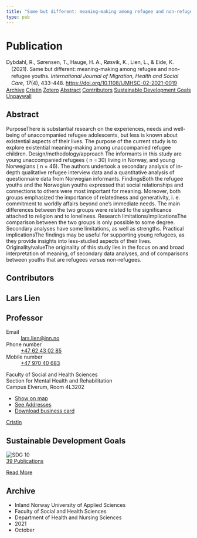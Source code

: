 ```yaml
---
title: "Same but different: meaning-making among refugee and non-refugee youths"
type: pub
---
```

<h1>Publication</h1>
<article id="csl-bib-container-7PYAF69H" class="csl-bib-container">
  <div class="csl-bib-body" style="line-height: 1.35; padding-left: 1em; text-indent:-1em;">
  <div class="csl-entry">Dybdahl, R., S&#xF8;rensen, T., Hauge, H. A., R&#xF8;svik, K., Lien, L., &amp; Eide, K. (2021). Same but different: meaning-making among refugee and non-refugee youths. <i>International Journal of Migration, Health and Social Care</i>, <i>17</i>(4), 433&#x2013;448. <a href="https://doi.org/10.1108/IJMHSC-02-2021-0019">https://doi.org/10.1108/IJMHSC-02-2021-0019</a></div>
</div>
  <div class="csl-bib-buttons">
    <a href="#taxonomy-article-7PYAF69H" class="csl-bib-button">Archive</a>
    <a href="https://app.cristin.no/results/show.jsf?id=1944627" alt="Cristin URL" class="csl-bib-button">Cristin</a>
    <a href="http://zotero.org/groups/5022929/items/7PYAF69H" alt="Zotero URL" class="csl-bib-button">Zotero</a>
    <a href="#abstract-article-7PYAF69H" class="csl-bib-button">Abstract</a>
    <a href="#contributors-article-7PYAF69H" class="csl-bib-button">Contributors</a>
    <a href="#sdg-article-7PYAF69H" class="csl-bib-button">Sustainable Development Goals</a>
    <a href="https://www.emerald.com/insight/content/doi/10.1108/IJMHSC-02-2021-0019/full/pdf?title=same-but-different-meaning-making-among-refugee-and-non-refugee-youths" class="csl-bib-button">Unpaywall</a>
  </div>
  <div id="csl-bib-meta-container-7PYAF69H"></div>
</article>
<div id="csl-bib-meta-7PYAF69H" class="csl-bib-meta">
  <article id="abstract-article-7PYAF69H" class="abstract-article">
    <h1>Abstract</h1>
    PurposeThere is substantial research on the experiences, needs and well-being of unaccompanied refugee adolescents, but less is known about existential aspects of their lives. The purpose of the current study is to explore existential meaning-making among unaccompanied refugee children. Design/methodology/approach The informants in this study are young unaccompanied refugees ( n = 30) living in Norway, and young Norwegians ( n = 46). The authors undertook a secondary analysis of in-depth qualitative refugee interview data and a quantitative analysis of questionnaire data from Norwegian informants. FindingsBoth the refugee youths and the Norwegian youths expressed that social relationships and connections to others were most important for meaning. Moreover, both groups emphasized the importance of relatedness and generativity, i. e. commitment to worldly affairs beyond one’s immediate needs. The main differences between the two groups were related to the significance attached to religion and to loneliness. Research limitations/implicationsThe comparison between the two groups is only possible to some degree. Secondary analyses have some limitations, as well as strengths. Practical implicationsThe findings may be useful for supporting young refugees, as they provide insights into less-studied aspects of their lives. Originality/valueThe originality of this study lies in the focus on and broad interpretation of meaning, of secondary data analyses, and of comparisons between youths that are refugees versus non-refugees.
  </article>
  <article id="contributors-article-7PYAF69H" class="contributors-article">
    <h1>Contributors</h1>
    <div class="personas">
<div class="vrtx-hinn-person-card">
<div class="photo">
<i class="lar la-user-circle missing-person"></i>
</div>
<div class="info">
<hgroup><h1>Lars Lien</h1>
<h2>Professor</h2>
</hgroup><dl>
<dt>Email</dt>
<dd>
<a href="mailto:lars.lien@inn.no">lars.lien@inn.no</a>
</dd>
<dt>Phone number</dt>
<dd><a href="tel:+4762430285">
+47 62 43 02 85
</a></dd>
<dt>Mobile number</dt>
<dd><a href="tel:+4797040683">
+47 970 40 683
</a></dd>
</dl>
<p>
Faculty of Social and Health Sciences<br>
Section for Mental Health and Rehabilitation<br>
Campus Elverum,
Room 4L3202
</p>
<ul class="vrtx-hinn-links">
<li><a href="https://www.google.com/maps?q=60.88177,11.53669">Show on map</a></li>
<li><a href="https://www.inn.no/english/find-an-employee/lars-lien.html#vrtx-hinn-addresses">See Addresses</a></li>
<li><a href="https://www.inn.no/english/find-an-employee/lars-lien.html?vrtx=vcf">Download business card</a></li>
</ul>
</div>
</div>
<a href="https://app.cristin.no/persons/show.jsf?id=14287" alt="Cristin URL" class="personas-cristin">Cristin</a>
</div>
  </article>
  <article id="sdg-article-7PYAF69H" class="sdg-article">
    <h1>Sustainable Development Goals</h1>
    <div class="sdg-container"><div id="sdg10" class="sdg">
<img src="{{< params subfolder >}}images/sdg/sdg10_en.png" class="image" alt="SDG 10">
<div class="sdg-overlay">
<a href="{{< params subfolder >}}en/archive/?sdg=10#archive" class="sdg-publication-count"><span>39</span> Publications</a>
<p><a href="https://sdgs.un.org/goals/goal10" class="sdg-read-more">Read More</a></p>
</div>
</div></div>
  </article>
  <article id="taxonomy-article-7PYAF69H" class="taxonomy-article">
    <h1>Archive</h1>
    <ul>
      <li>Inland Norway University of Applied Sciences</li>
      <li>Faculty of Social and Health Sciences</li>
      <li>Department of Health and Nursing Sciences</li>
      <li>2021</li>
      <li>October</li>
    </ul>
  </article>
</div>
